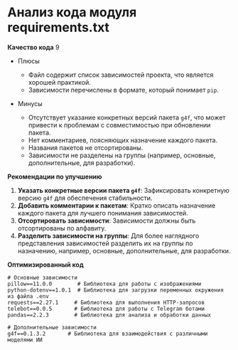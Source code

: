# Анализ кода модуля requirements.txt

**Качество кода**
9
- Плюсы
    - Файл содержит список зависимостей проекта, что является хорошей практикой.
    - Зависимости перечислены в формате, который понимает `pip`.

- Минусы
    - Отсутствует указание конкретных версий пакета `g4f`, что может привести к проблемам с совместимостью при обновлении пакета.
    - Нет комментариев, поясняющих назначение каждого пакета.
    - Названия пакетов не отсортированы.
    - Зависимости не разделены на группы (например, основные, дополнительные, для разработки).

**Рекомендации по улучшению**

1.  **Указать конкретные версии пакета `g4f`**: Зафиксировать конкретную версию `g4f` для обеспечения стабильности.
2.  **Добавить комментарии к пакетам**: Кратко описать назначение каждого пакета для лучшего понимания зависимостей.
3.  **Отсортировать зависимости**: Зависимости должны быть отсортированы по алфавиту.
4. **Разделить зависимости на группы**: Для более наглядного представления зависимостей разделить их на группы по назначению, например, основные, дополнительные, для разработки.

**Оптимизированный код**

```
# Основные зависимости
pillow==11.0.0        # Библиотека для работы с изображениями
python-dotenv==1.0.1  # Библиотека для загрузки переменных окружения из файла .env
requests==2.27.1     # Библиотека для выполнения HTTP-запросов
telebot==0.0.5       # Библиотека для работы с Telegram ботами
pandas==2.2.3        # Библиотека для анализа и обработки данных

# Дополнительные зависимости
g4f==0.1.3.2       # Библиотека для взаимодействия с различными моделями ИИ

```
